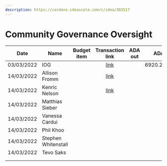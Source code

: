 ```yaml
---
description: https://cardano.ideascale.com/c/idea/383517
---
```


# Community Governance Oversight

<table><thead><tr><th>Date</th><th>Name</th><th data-type="select">Budget item</th><th align="center">Transaction link</th><th align="center">ADA out</th><th align="center">ADA in</th><th align="center">Balance</th></tr></thead><tbody><tr><td>03/03/2022</td><td>IOG</td><td></td><td align="center"><a href="https://github.com/treasuryguild/Community-Governance-Oversight/blob/main/content/en/blog/Fund7/Community-Governance-Oversight/Other/1647101097547-IOG.md">link</a></td><td align="center"></td><td align="center">6920.293478</td><td align="center">6919.118121</td></tr><tr><td>14/03/2022</td><td>Allison Fromm</td><td></td><td align="center"><a href="https://github.com/treasuryguild/Community-Governance-Oversight/blob/main/content/en/blog/Fund7/Community-Governance-Oversight/Meetings/1647262276132-Allison-Fromm.md">link</a></td><td align="center"></td><td align="center"></td><td align="center"></td></tr><tr><td>14/03/2022</td><td>Kenric Nelson</td><td></td><td align="center"><a href="https://github.com/treasuryguild/Community-Governance-Oversight/blob/main/content/en/blog/Fund7/Community-Governance-Oversight/Meetings/1647262593503-Kenric-Nelson.md">link</a></td><td align="center"></td><td align="center"></td><td align="center"></td></tr><tr><td>14/03/2022</td><td>Matthias Sieber</td><td></td><td align="center"></td><td align="center"></td><td align="center"></td><td align="center"></td></tr><tr><td>14/03/2022</td><td>Vanessa Cardui</td><td></td><td align="center"></td><td align="center"></td><td align="center"></td><td align="center"></td></tr><tr><td>14/03/2022</td><td>Phil Khoo</td><td></td><td align="center"></td><td align="center"></td><td align="center"></td><td align="center"></td></tr><tr><td>14/03/2022</td><td>Stephen Whitenstall</td><td></td><td align="center"></td><td align="center"></td><td align="center"></td><td align="center"></td></tr><tr><td>14/03/2022</td><td>Tevo Saks</td><td></td><td align="center"></td><td align="center"></td><td align="center"></td><td align="center"></td></tr><tr><td></td><td></td><td></td><td align="center"></td><td align="center"></td><td align="center"></td><td align="center"></td></tr><tr><td></td><td></td><td></td><td align="center"></td><td align="center"></td><td align="center"></td><td align="center"></td></tr></tbody></table>
